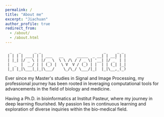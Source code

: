 ```yaml
---
permalink: /
title: "About me"
excerpt: "Jiachuan"
author_profile: true
redirect_from: 
  - /about/
  - /about.html
---
```


```
  _   _      _ _                            _     _ _ 
 | | | | ___| | | ___   __      _____  _ __| | __| | |
 | |_| |/ _ \ | |/ _ \  \ \ /\ / / _ \| '__| |/ _` | |
 |  _  |  __/ | | (_) |  \ V  V / (_) | |  | | (_| |_|
 |_| |_|\___|_|_|\___/    \_/\_/ \___/|_|  |_|\__,_(_)

 ```
Ever since my Master's studies in Signal and Image Processing, my professional journey has been rooted in leveraging computational tools for advancements in the field of biology and medicine. 

Having a Ph.D. in bioinformatics at Institut Pasteur, where my journey in deep learning flourished. My passion lies in continuous learning and exploration of diverse inquiries within the bio-medical field. 









                                                    
